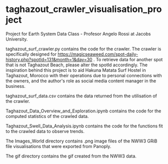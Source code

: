 # taghazout_crawler_visualisation_project
Project for Earth System Data Class - Profesor Angelo Rossi at Jacobs University. 

taghazout_surf_crawler.py contains the code for the crawler. The crawler is specifically designed for https://magicseaweed.com/spot-daily-history.php?spotId=131&month=1&day=30 .
To retrieve data for another spot that is not Taghazout Beach, please alter the spotId accordingly.
The inspiration behind this project is to aid Hakuna Matata Surf Hostel in Taghazout, Morocco with their operations due to personal connections with the owners, and the author's role as social media content manager in the business.

taghazout_surf_data.csv contains the data returned from the utilisation of the crawler.

Taghazout_Data_Overview_and_Exploration.ipynb contains the code for the computed statistics of the crawled data.

Taghazout_Swell_Data_Analysis.ipynb contains the code for the functions fit to the crawled data to observe trends.

The Images_World directory contains .png image files of the NWW3 GRiB file visualisations that were exported from Panoply.

The gif directory contains the gif created from the NWW3 data.
